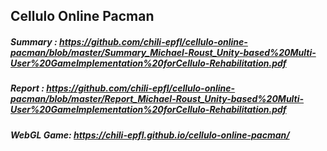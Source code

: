 
## Cellulo Online Pacman

##### Summary : https://github.com/chili-epfl/cellulo-online-pacman/blob/master/Summary_Michael-Roust_Unity-based%20Multi-User%20GameImplementation%20forCellulo-Rehabilitation.pdf

##### Report : https://github.com/chili-epfl/cellulo-online-pacman/blob/master/Report_Michael-Roust_Unity-based%20Multi-User%20GameImplementation%20forCellulo-Rehabilitation.pdf

##### WebGL Game: https://chili-epfl.github.io/cellulo-online-pacman/



